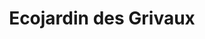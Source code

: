 ---
title: "Ecojardin des Grivaux"
url: /pierrefitte-sur-loire/ecojardin-des-grivaux/
shop: ferme
---